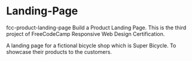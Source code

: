 # Landing-Page
fcc-product-landing-page
Build a Product Landing Page. This is the third project of FreeCodeCamp Responsive Web Design Certification.

A landing page for a fictional bicycle shop which is Super Bicycle. To showcase their products to the customers.
